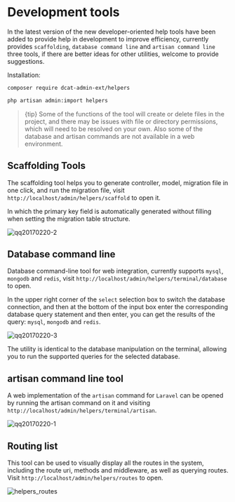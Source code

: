# Development tools

In the latest version of the new developer-oriented help tools have been added to provide help in development to improve efficiency, currently provides `scaffolding`, `database command line` and `artisan command line` three tools, if there are better ideas for other utilities, welcome to provide suggestions.

Installation:
```bash
composer require dcat-admin-ext/helpers

php artisan admin:import helpers
```

> {tip} Some of the functions of the tool will create or delete files in the project, and there may be issues with file or directory permissions, which will need to be resolved on your own.
Also some of the database and artisan commands are not available in a web environment.


## Scaffolding Tools

The scaffolding tool helps you to generate controller, model, migration file in one click, and run the migration file, visit `http://localhost/admin/helpers/scaffold` to open it.

In which the primary key field is automatically generated without filling when setting the migration table structure.

![qq20170220-2](https://cloud.githubusercontent.com/assets/1479100/23147949/cbf03e84-f81d-11e6-82b7-d7929c3033a0.png)

## Database command line

Database command-line tool for web integration, currently supports `mysql`, `mongodb` and `redis`, visit `http://localhost/admin/helpers/terminal/database` to open.

In the upper right corner of the `select` selection box to switch the database connection, and then at the bottom of the input box enter the corresponding database query statement and then enter, you can get the results of the query: `mysql`, `mongodb` and `redis`.

![qq20170220-3](https://cloud.githubusercontent.com/assets/1479100/23147951/ce08e5d6-f81d-11e6-8b20-605e8cd06167.png)

The utility is identical to the database manipulation on the terminal, allowing you to run the supported queries for the selected database.

## artisan command line tool

A web implementation of the `artisan` command for `Laravel` can be opened by running the artisan command on it and visiting `http://localhost/admin/helpers/terminal/artisan`.

![qq20170220-1](https://cloud.githubusercontent.com/assets/1479100/23147963/da8a5d30-f81d-11e6-97b9-239eea900ad3.png)


## Routing list

This tool can be used to visually display all the routes in the system, including the route uri, methods and middleware, as well as querying routes. Visit `http://localhost/admin/helpers/routes` to open.

![helpers_routes](https://user-images.githubusercontent.com/1479100/30899066-e8bdd5ca-a390-11e7-809d-4ceccd0da27f.png)
